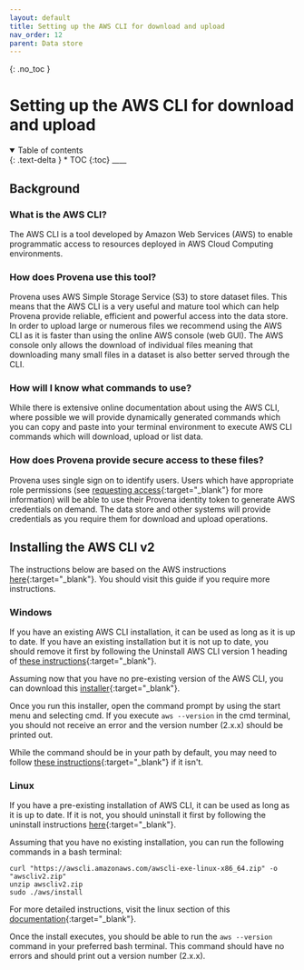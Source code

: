 ```yaml
---
layout: default
title: Setting up the AWS CLI for download and upload
nav_order: 12
parent: Data store
---
```


{: .no_toc }

# Setting up the AWS CLI for download and upload

<details  open markdown="block">
  <summary>
    Table of contents
  </summary>
{: .text-delta }
* TOC
{:toc}
____
</details>

## Background

### What is the AWS CLI?

The AWS CLI is a tool developed by Amazon Web Services (AWS) to enable programmatic access to resources deployed in AWS Cloud Computing environments.

### How does Provena use this tool?

Provena uses AWS Simple Storage Service (S3) to store dataset files. This means that the AWS CLI is a very useful and mature tool which can help Provena provide reliable, efficient and powerful access into the data store. In order to upload large or numerous files we recommend using the AWS CLI as it is faster than using the online AWS console (web GUI). The AWS console only allows the download of individual files meaning that downloading many small files in a dataset is also better served through the CLI. 

### How will I know what commands to use?

While there is extensive online documentation about using the AWS CLI, where possible we will provide dynamically generated commands which you can copy and paste into your terminal environment to execute AWS CLI commands which will download, upload or list data.


### How does Provena provide secure access to these files?

Provena uses single sign on to identify users. Users which have appropriate role permissions (see [requesting access](../getting-started-is/requesting-access-is.html){:target="\_blank"} for more information) will be able to use their Provena identity token to generate AWS credentials on demand. The data store and other systems will provide credentials as you require them for download and upload operations.

## Installing the AWS CLI v2

The instructions below are based on the AWS instructions [here](https://docs.aws.amazon.com/cli/latest/userguide/getting-started-install.html){:target="\_blank"}. You should visit this guide if you require more instructions.

### Windows

If you have an existing AWS CLI installation, it can be used as long as it is up to date. If you have an existing installation but it is not up to date, you should remove it first by following the Uninstall AWS CLI version 1 heading of [these instructions](https://docs.aws.amazon.com/cli/v1/userguide/install-windows.html){:target="\_blank"}. 

Assuming now that you have no pre-existing version of the AWS CLI, you can download this [installer](https://awscli.amazonaws.com/AWSCLIV2.msi){:target="\_blank"}. 

Once you run this installer, open the command prompt by using the start menu and selecting cmd. If you execute `aws --version` in the cmd terminal, you should not receive an error and the version number (2.x.x) should be printed out.

While the command should be in your path by default, you may need to follow [these instructions](https://docs.aws.amazon.com/cli/latest/userguide/getting-started-path.html){:target="\_blank"} if it isn't.

### Linux

If you have a pre-existing installation of AWS CLI, it can be used as long as it is up to date. If it is not, you should uninstall it first by following the uninstall instructions [here](https://docs.aws.amazon.com/cli/v1/userguide/install-linux.html){:target="\_blank"}. 

Assuming that you have no existing installation, you can run the following commands in a bash terminal: 
```
curl "https://awscli.amazonaws.com/awscli-exe-linux-x86_64.zip" -o "awscliv2.zip"
unzip awscliv2.zip
sudo ./aws/install
```
For more detailed instructions, visit the linux section of this [documentation](https://docs.aws.amazon.com/cli/latest/userguide/getting-started-install.html){:target="\_blank"}. 

Once the install executes, you should be able to run the `aws --version` command in your preferred bash terminal. This command should have no errors and should print out a version number (2.x.x).

